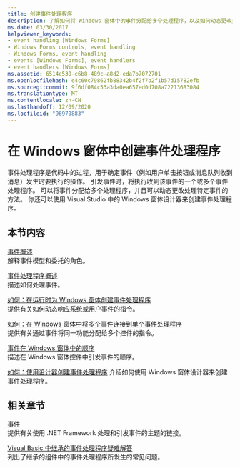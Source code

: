 ```yaml
---
title: 创建事件处理程序
description: 了解如何将 Windows 窗体中的事件分配给多个处理程序，以及如何动态更改处理特定事件的方法。
ms.date: 03/30/2017
helpviewer_keywords:
- event handling [Windows Forms]
- Windows Forms controls, event handling
- Windows Forms, event handling
- events [Windows Forms], event handlers
- event handlers [Windows Forms]
ms.assetid: 6514e530-c6b8-489c-a8d2-eda7b7072701
ms.openlocfilehash: e4c60c79862fb88342b4f2f7b2f1b57d15782efb
ms.sourcegitcommit: 9f6df084c53a3da0ea657ed0d708a72213683084
ms.translationtype: MT
ms.contentlocale: zh-CN
ms.lasthandoff: 12/09/2020
ms.locfileid: "96970883"
---
```

# <a name="creating-event-handlers-in-windows-forms"></a>在 Windows 窗体中创建事件处理程序

事件处理程序是代码中的过程，用于确定事件（例如用户单击按钮或消息队列收到消息）发生时要执行的操作。 引发事件时，将执行收到该事件的一个或多个事件处理程序。 可以将事件分配给多个处理程序，并且可以动态更改处理特定事件的方法。 你还可以使用 Visual Studio 中的 Windows 窗体设计器来创建事件处理程序。

## <a name="in-this-section"></a>本节内容

 [事件概述](events-overview-windows-forms.md)\
 解释事件模型和委托的角色。

 [事件处理程序概述](event-handlers-overview-windows-forms.md)\
 描述如何处理事件。

 [如何：在运行时为 Windows 窗体创建事件处理程序](how-to-create-event-handlers-at-run-time-for-windows-forms.md)\
 提供有关如何动态响应系统或用户事件的指令。

 [如何：在 Windows 窗体中将多个事件连接到单个事件处理程序](how-to-connect-multiple-events-to-a-single-event-handler-in-windows-forms.md)\
 提供有关通过事件将同一功能分配给多个控件的指令。

 [事件在 Windows 窗体中的顺序](order-of-events-in-windows-forms.md)\
 描述在 Windows 窗体控件中引发事件的顺序。

 [如何：使用设计器创建事件处理程序](/previous-versions/visualstudio/visual-studio-2010/zwwsdtbk(v=vs.100)) 介绍如何使用 Windows 窗体设计器来创建事件处理程序。

## <a name="related-sections"></a>相关章节

 [事件](/dotnet/standard/events/index)\
 提供有关使用 .NET Framework 处理和引发事件的主题的链接。

 [Visual Basic 中继承的事件处理程序疑难解答](/dotnet/visual-basic/programming-guide/language-features/events/troubleshooting-inherited-event-handlers)\
 列出了继承的组件中的事件处理程序所发生的常见问题。
